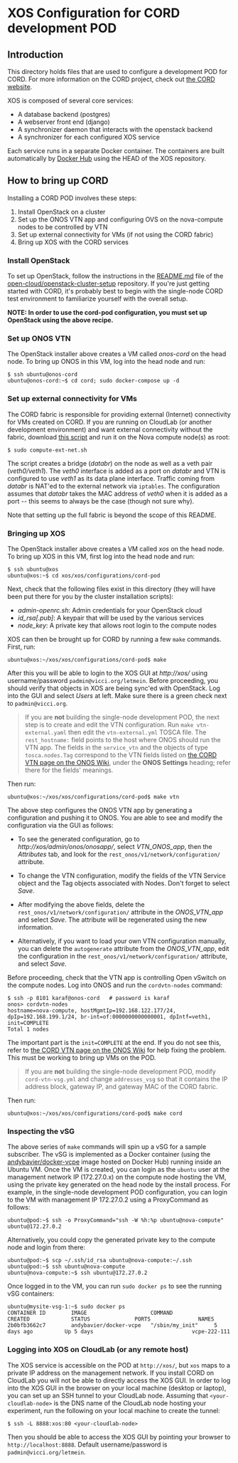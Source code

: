 # XOS Configuration for CORD development POD

## Introduction

This directory holds files that are used to configure a development POD for
CORD.  For more information on the CORD project, check out
[the CORD website](http://cord.onosproject.org/).

XOS is composed of several core services:

  * A database backend (postgres)
  * A webserver front end (django)
  * A synchronizer daemon that interacts with the openstack backend
  * A synchronizer for each configured XOS service

Each service runs in a separate Docker container.  The containers are built
automatically by [Docker Hub](https://hub.docker.com/u/xosproject/) using
the HEAD of the XOS repository.

## How to bring up CORD

Installing a CORD POD involves these steps:
 1. Install OpenStack on a cluster
 2. Set up the ONOS VTN app and configuring OVS on the nova-compute nodes to be
    controlled by VTN
 3. Set up external connectivity for VMs (if not using the CORD fabric)
 4. Bring up XOS with the CORD services

### Install OpenStack

To set up OpenStack, follow the instructions in the
[README.md](https://github.com/open-cloud/openstack-cluster-setup/blob/master/README.md)
file of the [open-cloud/openstack-cluster-setup](https://github.com/open-cloud/openstack-cluster-setup/)
repository.  If you're just getting started with CORD, it's probably best to begin with the
single-node CORD test environment to familiarize yourself with the overall setup.

**NOTE: In order to use the cord-pod configuration, you must set up OpenStack using the above recipe.**

### Set up ONOS VTN

The OpenStack installer above creates a VM called *onos-cord* on the head node.
To bring up ONOS in this VM, log into the head node and run:
```
$ ssh ubuntu@onos-cord
ubuntu@onos-cord:~$ cd cord; sudo docker-compose up -d
```

### Set up external connectivity for VMs

The CORD fabric is responsible for providing external (Internet) connectivity
for VMs created on CORD.  If you are running on CloudLab (or another development
environment) and want external connectivity without the fabric, download [this script](https://raw.githubusercontent.com/open-cloud/openstack-cluster-setup/master/scripts/compute-ext-net.sh)
 and run it on the Nova compute node(s) as root:
 ```
 $ sudo compute-ext-net.sh
 ```

The script creates a bridge (*databr*) on the node as well as a veth pair
(*veth0/veth1*).  The *veth0* interface is added as a port on *databr* and
VTN is configured to use *veth1* as its data plane interface.  Traffic coming
from *databr* is NAT'ed to the external network via `iptables`.  The configuration
assumes that *databr* takes the MAC address of *veth0* when it is added as a port
-- this seems to always be the case (though not sure why).

Note that setting up the full fabric is beyond the scope of this README.

### Bringing up XOS

The OpenStack installer above creates a VM called *xos* on the head node.
To bring up XOS in this VM, first log into the head node and run:
```
$ ssh ubuntu@xos
ubuntu@xos:~$ cd xos/xos/configurations/cord-pod
```

Next, check that the following files exist in this directory
(they will have been put there for you by the cluster installation scripts):

 * *admin-openrc.sh*: Admin credentials for your OpenStack cloud
 * *id_rsa[.pub]*: A keypair that will be used by the various services
 * *node_key*: A private key that allows root login to the compute nodes

XOS can then be brought up for CORD by running a few `make` commands.
First, run:

```
ubuntu@xos:~/xos/xos/configurations/cord-pod$ make
```

After this you will be able to login to the XOS GUI at
*http://xos/* using username/password `padmin@vicci.org/letmein`.
Before proceeding, you should verify that objects in XOS are
being sync'ed with OpenStack.  Log into the GUI and select *Users*
at left.  Make sure there is a green check next to `padmin@vicci.org`.

> If you are **not** building the single-node development POD, the next
> step is to create and edit the VTN configuration.  Run `make vtn-external.yaml`
> then edit the `vtn-external.yml` TOSCA file.  The `rest_hostname:`
> field points to the host where ONOS should run the VTN app.  The
> fields in the `service_vtn` and the objects of type `tosca.nodes.Tag`
> correspond to the VTN fields listed
> on [the CORD VTN page on the ONOS Wiki](https://wiki.onosproject.org/display/ONOS/CORD+VTN),
> under the **ONOS Settings** heading; refer there for the fields'
> meanings.  

Then run:

```
ubuntu@xos:~/xos/xos/configurations/cord-pod$ make vtn
```
The above step configures the ONOS VTN app by generating a configuration
and pushing it to ONOS.  You are able to see and modify the configuration
via the GUI as follows:

* To see the generated configuration, go to *http://xos/admin/onos/onosapp/*, select
*VTN_ONOS_app*, then the *Attributes* tab, and look for the
`rest_onos/v1/network/configuration/` attribute.  

* To change the VTN configuration, modify the fields of the VTN Service object
and the Tag objects associated with Nodes.  Don't forget to select *Save*.

* After modifying the above fields, delete the `rest_onos/v1/network/configuration/` attribute
in the *ONOS_VTN_app* and select *Save*.  The attribute will be regenerated using the new information.

* Alternatively, if you want to load your own VTN configuration manually, you can delete the
`autogenerate` attribute from the *ONOS_VTN_app*, edit the configuration in the
`rest_onos/v1/network/configuration/` attribute, and select *Save*.

Before proceeding, check that the VTN app is controlling Open vSwitch on the compute nodes.  Log
into ONOS and run the `cordvtn-nodes` command:

```
$ ssh -p 8101 karaf@onos-cord   # password is karaf
onos> cordvtn-nodes
hostname=nova-compute, hostMgmtIp=192.168.122.177/24, dpIp=192.168.199.1/24, br-int=of:0000000000000001, dpIntf=veth1, init=COMPLETE
Total 1 nodes
```
The important part is the `init=COMPLETE` at the end.  If you do not see this, refer to
[the CORD VTN page on the ONOS Wiki](https://wiki.onosproject.org/display/ONOS/CORD+VTN) for
help fixing the problem.  This must be working to bring up VMs on the POD.

> If you are **not** building the single-node development POD, modify `cord-vtn-vsg.yml` 
> and change `addresses_vsg` so that it contains the IP address block,
> gateway IP, and gateway MAC of the CORD fabric.  

Then run:

```
ubuntu@xos:~/xos/xos/configurations/cord-pod$ make cord
```


### Inspecting the vSG

The above series of `make` commands will spin up a vSG for a sample subscriber.  The
vSG is implemented as a Docker container (using the
[andybavier/docker-vcpe](https://hub.docker.com/r/andybavier/docker-vcpe/) image
hosted on Docker Hub) running inside an Ubuntu VM.  Once the VM is created, you
can login as the `ubuntu` user at the management network IP (172.27.0.x) on the compute node
hosting the VM, using the private key generated on the head node by the install process.
For example, in the single-node development POD configuration, you can login to the VM
with management IP 172.27.0.2 using a ProxyCommand as follows:

```
ubuntu@pod:~$ ssh -o ProxyCommand="ssh -W %h:%p ubuntu@nova-compute" ubuntu@172.27.0.2
```

Alternatively, you could copy the generated private key to the compute node
and login from there:

```
ubuntu@pod:~$ scp ~/.ssh/id_rsa ubuntu@nova-compute:~/.ssh
ubuntu@pod:~$ ssh ubuntu@nova-compute
ubuntu@nova-compute:~$ ssh ubuntu@172.27.0.2
```

Once logged in to the VM, you can run `sudo docker ps` to see the running
vSG containers:

```
ubuntu@mysite-vsg-1:~$ sudo docker ps
CONTAINER ID        IMAGE                    COMMAND             CREATED             STATUS              PORTS               NAMES
2b0bfb3662c7        andybavier/docker-vcpe   "/sbin/my_init"     5 days ago          Up 5 days                               vcpe-222-111
```

### Logging into XOS on CloudLab (or any remote host)

The XOS service is accessible on the POD at `http://xos/`, but `xos` maps to a private IP address
on the management network.  If you install CORD on CloudLab 
you will not be able to directly access the XOS GUI.
In order to log into the XOS GUI in the browser on your local machine (desktop or laptop), 
you can set up an SSH tunnel to your CloudLab node.  Assuming that 
`<your-cloudlab-node>` is the DNS name of the CloudLab node hosting your experiment,
run the following on your local machine to create the tunnel:

```
$ ssh -L 8888:xos:80 <your-cloudlab-node>
```

Then you should be able to access the XOS GUI by pointing your browser to
`http://localhost:8888`.  Default username/password is `padmin@vicci.org/letmein`.
